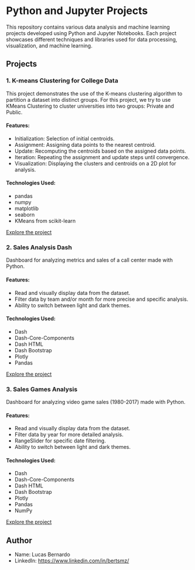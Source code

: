 # Python and Jupyter Projects

This repository contains various data analysis and machine learning projects developed using Python and Jupyter Notebooks. Each project showcases different techniques and libraries used for data processing, visualization, and machine learning.

## Projects

### 1. K-means Clustering for College Data
This project demonstrates the use of the K-means clustering algorithm to partition a dataset into distinct groups. For this project, we try to use KMeans Clustering to cluster universities into two groups: Private and Public.

#### Features:
- Initialization: Selection of initial centroids.
- Assignment: Assigning data points to the nearest centroid.
- Update: Recomputing the centroids based on the assigned data points.
- Iteration: Repeating the assignment and update steps until convergence.
- Visualization: Displaying the clusters and centroids on a 2D plot for analysis.

#### Technologies Used:
- pandas
- numpy
- matplotlib
- seaborn
- KMeans from scikit-learn

[Explore the project](./kmeans-clustering-for-college-segmentation)

### 2. Sales Analysis Dash
Dashboard for analyzing metrics and sales of a call center made with Python.

#### Features:
- Read and visually display data from the dataset.
- Filter data by team and/or month for more precise and specific analysis.
- Ability to switch between light and dark themes.

#### Technologies Used:
- Dash
- Dash-Core-Components
- Dash HTML
- Dash Bootstrap
- Plotly
- Pandas

[Explore the project](./sales-analysis-dash)

### 3. Sales Games Analysis
Dashboard for analyzing video game sales (1980-2017) made with Python.

#### Features:
- Read and visually display data from the dataset.
- Filter data by year for more detailed analysis.
- RangeSlider for specific date filtering.
- Ability to switch between light and dark themes.

#### Technologies Used:
- Dash
- Dash-Core-Components
- Dash HTML
- Dash Bootstrap
- Plotly
- Pandas
- NumPy

[Explore the project](./sales-games-analysis)

## Author

- Name: Lucas Bernardo
- LinkedIn: https://www.linkedin.com/in/bertsmz/


